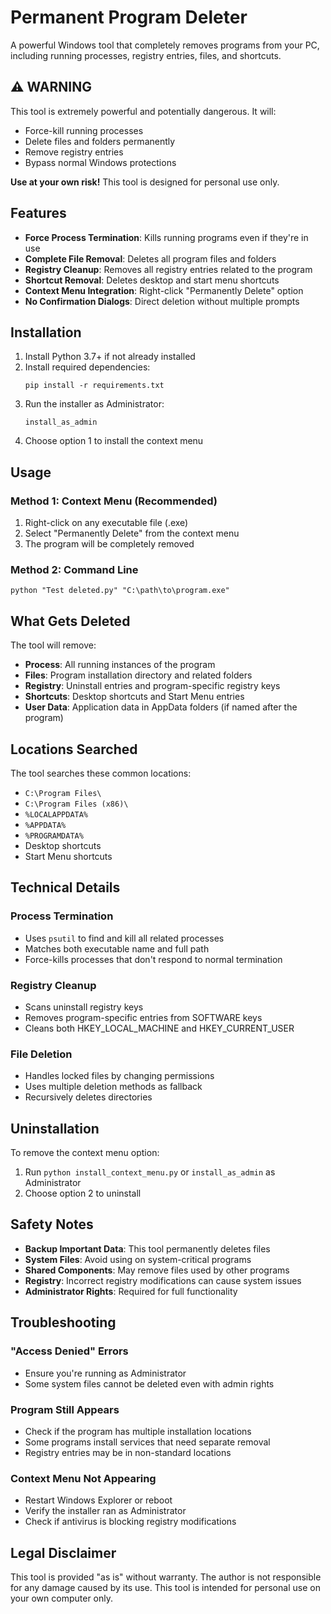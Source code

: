 # Permanent Program Deleter

A powerful Windows tool that completely removes programs from your PC, including running processes, registry entries, files, and shortcuts.

## ⚠️ WARNING
This tool is extremely powerful and potentially dangerous. It will:
- Force-kill running processes
- Delete files and folders permanently
- Remove registry entries
- Bypass normal Windows protections

**Use at your own risk!** This tool is designed for personal use only.

## Features

- **Force Process Termination**: Kills running programs even if they're in use
- **Complete File Removal**: Deletes all program files and folders
- **Registry Cleanup**: Removes all registry entries related to the program
- **Shortcut Removal**: Deletes desktop and start menu shortcuts
- **Context Menu Integration**: Right-click "Permanently Delete" option
- **No Confirmation Dialogs**: Direct deletion without multiple prompts

## Installation

1. Install Python 3.7+ if not already installed
2. Install required dependencies:
   ```
   pip install -r requirements.txt
   ```
3. Run the installer as Administrator:
   ```
   install_as_admin
   ```
4. Choose option 1 to install the context menu

## Usage

### Method 1: Context Menu (Recommended)
1. Right-click on any executable file (.exe)
2. Select "Permanently Delete" from the context menu
3. The program will be completely removed

### Method 2: Command Line
```
python "Test deleted.py" "C:\path\to\program.exe"
```

## What Gets Deleted

The tool will remove:
- **Process**: All running instances of the program
- **Files**: Program installation directory and related folders
- **Registry**: Uninstall entries and program-specific registry keys
- **Shortcuts**: Desktop shortcuts and Start Menu entries
- **User Data**: Application data in AppData folders (if named after the program)

## Locations Searched

The tool searches these common locations:
- `C:\Program Files\`
- `C:\Program Files (x86)\`
- `%LOCALAPPDATA%`
- `%APPDATA%`
- `%PROGRAMDATA%`
- Desktop shortcuts
- Start Menu shortcuts

## Technical Details

### Process Termination
- Uses `psutil` to find and kill all related processes
- Matches both executable name and full path
- Force-kills processes that don't respond to normal termination

### Registry Cleanup
- Scans uninstall registry keys
- Removes program-specific entries from SOFTWARE keys
- Cleans both HKEY_LOCAL_MACHINE and HKEY_CURRENT_USER

### File Deletion
- Handles locked files by changing permissions
- Uses multiple deletion methods as fallback
- Recursively deletes directories

## Uninstallation

To remove the context menu option:
1. Run `python install_context_menu.py` or `install_as_admin` as Administrator
2. Choose option 2 to uninstall

## Safety Notes

- **Backup Important Data**: This tool permanently deletes files
- **System Files**: Avoid using on system-critical programs
- **Shared Components**: May remove files used by other programs
- **Registry**: Incorrect registry modifications can cause system issues
- **Administrator Rights**: Required for full functionality

## Troubleshooting

### "Access Denied" Errors
- Ensure you're running as Administrator
- Some system files cannot be deleted even with admin rights

### Program Still Appears
- Check if the program has multiple installation locations
- Some programs install services that need separate removal
- Registry entries may be in non-standard locations

### Context Menu Not Appearing
- Restart Windows Explorer or reboot
- Verify the installer ran as Administrator
- Check if antivirus is blocking registry modifications

## Legal Disclaimer

This tool is provided "as is" without warranty. The author is not responsible for any damage caused by its use. This tool is intended for personal use on your own computer only.
